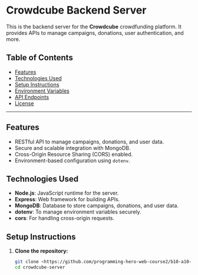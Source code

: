 # Crowdcube Backend Server

This is the backend server for the **Crowdcube** crowdfunding platform. It provides APIs to manage campaigns, donations, user authentication, and more.

## Table of Contents

- [Features](#features)
- [Technologies Used](#technologies-used)
- [Setup Instructions](#setup-instructions)
- [Environment Variables](#environment-variables)
- [API Endpoints](#api-endpoints)
- [License](#license)

---

## Features

- RESTful API to manage campaigns, donations, and user data.
- Secure and scalable integration with MongoDB.
- Cross-Origin Resource Sharing (CORS) enabled.
- Environment-based configuration using `dotenv`.

## Technologies Used

- **Node.js**: JavaScript runtime for the server.
- **Express**: Web framework for building APIs.
- **MongoDB**: Database to store campaigns, donations, and user data.
- **dotenv**: To manage environment variables securely.
- **cors**: For handling cross-origin requests.

## Setup Instructions

1. **Clone the repository:**
   ```bash
   git clone <https://github.com/programming-hero-web-course2/b10-a10-server-side-fakrul-hossain>
   cd crowdcube-server
